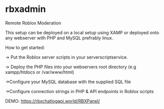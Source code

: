 # rbxadmin
Remote Roblox Moderation

This setup can be deployed on a local setup using XAMP or deployed onto any webserver with PHP and MySQL prefrably linux.

How to get started:

-> Put the Roblox server scripts in your serverscriptservice.  

-> Deploy the PHP files into your webservers root directory (e.g xampp/htdocs or /var/www/html)

->Configure your MySQL database with the supplied SQL file

->Configure connection strings in PHP & API endpoints in Roblox scripts

DEMO: https://rbxchatlogapi.world/RBXPanel/



